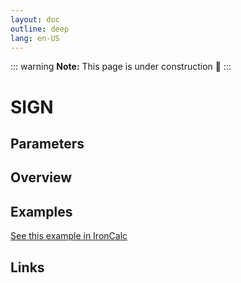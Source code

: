 ```yaml
---
layout: doc
outline: deep
lang: en-US
---
```


::: warning
**Note:** This page is under construction 🚧
:::

# SIGN

## Parameters

## Overview

## Examples

[See this example in IronCalc](https://app.ironcalc.com/?filename=sign)

## Links
